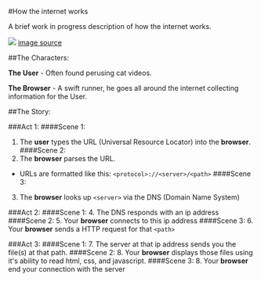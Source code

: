 #How the internet works

A brief work in progress description of how the internet works.

![](http://i.imgur.com/PNC6GhF.png)
[image source](http://www.tomshardware.com/news/internet-browser-vlad-Gerasimo-comic-strip,11598.html)

##The Characters:

**The User** - Often found perusing cat videos.

**The Browser** - A swift runner, he goes all around the internet collecting information for the User.

##The Story:

###Act 1:
####Scene 1:
1. The **user** types the URL (Universal Resource Locator) into the **browser**.
####Scene 2:
2. The **browser** parses the URL.
  * URLs are formatted like this:
    `<protocol>://<server>/<path>`
####Scene 3:
3. The **browser** looks up `<server>` via the DNS (Domain Name System)

###Act 2:
####Scene 1:
4. The DNS responds with an ip address
####Scene 2:
5. Your **browser** connects to this ip address
####Scene 3:
6. Your **browser** sends a HTTP request for that `<path>`

###Act 3:
####Scene 1:
7. The server at that ip address sends you the file(s) at that path.
####Scene 2:
8. Your **browser** displays those files using it's ability to read html, css, and javascript.
####Scene 3:
8. Your **browser** end your connection with the server
